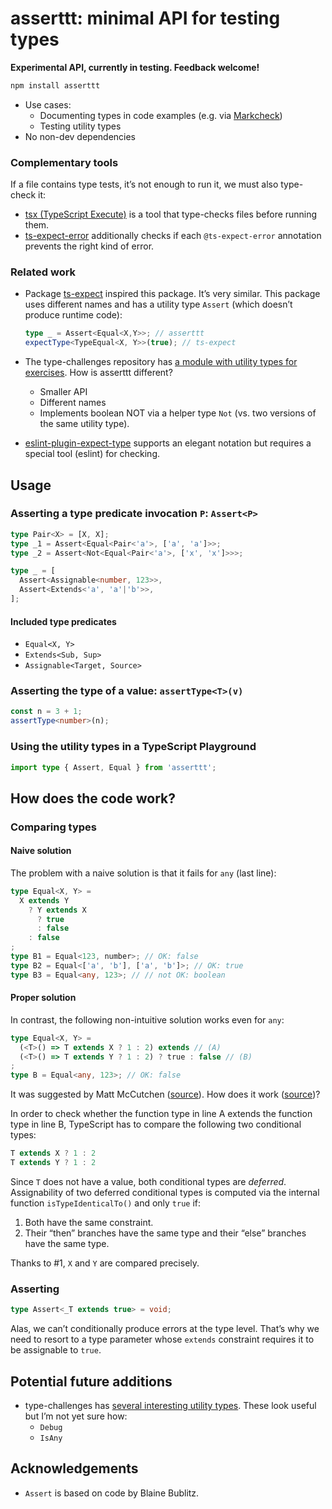 # asserttt: minimal API for testing types

**Experimental API, currently in testing. Feedback welcome!**

```js
npm install asserttt
```

* Use cases:
  * Documenting types in code examples (e.g. via [Markcheck](https://github.com/rauschma/markcheck))
  * Testing utility types
* No non-dev dependencies

### Complementary tools

If a file contains type tests, it’s not enough to run it, we must also type-check it:

* [tsx (TypeScript Execute)](https://www.npmjs.com/package/tsx) is a tool that type-checks files before running them.
* [ts-expect-error](https://www.npmjs.com/package/ts-expect-error) additionally checks if each `@ts-expect-error` annotation prevents the right kind of error.

### Related work

* Package [ts-expect](https://github.com/TypeStrong/ts-expect) inspired this package. It’s very similar. This package uses different names and has a utility type `Assert` (which doesn’t produce runtime code):
  ```ts
  type _ = Assert<Equal<X,Y>>; // asserttt
  expectType<TypeEqual<X, Y>>(true); // ts-expect
  ```

* The type-challenges repository has [a module with utility types for exercises](https://github.com/type-challenges/type-challenges/blob/main/utils/index.d.ts). How is asserttt different?
  * Smaller API
  * Different names
  * Implements boolean NOT via a helper type `Not` (vs. two versions of the same utility type).

* [eslint-plugin-expect-type](https://www.npmjs.com/package/eslint-plugin-expect-type) supports an elegant notation but requires a special tool (eslint) for checking.

<!-- ############################################################ -->

## Usage

### Asserting a type predicate invocation `P`: `Assert<P>`

```ts
type Pair<X> = [X, X];
type _1 = Assert<Equal<Pair<'a'>, ['a', 'a']>>;
type _2 = Assert<Not<Equal<Pair<'a'>, ['x', 'x']>>>;

type _ = [
  Assert<Assignable<number, 123>>,
  Assert<Extends<'a', 'a'|'b'>>,
];
```

#### Included type predicates

* `Equal<X, Y>`
* `Extends<Sub, Sup>`
* `Assignable<Target, Source>`

### Asserting the type of a value: `assertType<T>(v)`

```ts
const n = 3 + 1;
assertType<number>(n);
```

### Using the utility types in a TypeScript Playground

```ts
import type { Assert, Equal } from 'asserttt';
```

<!-- ############################################################ -->

## How does the code work?

### Comparing types

#### Naive solution

The problem with a naive solution is that it fails for `any` (last line):

```ts
type Equal<X, Y> =
  X extends Y
    ? Y extends X
      ? true
      : false
    : false
;
type B1 = Equal<123, number>; // OK: false
type B2 = Equal<['a', 'b'], ['a', 'b']>; // OK: true
type B3 = Equal<any, 123>; // // not OK: boolean
```

#### Proper solution

In contrast, the following non-intuitive solution works even for `any`:

```ts
type Equal<X, Y> =
  (<T>() => T extends X ? 1 : 2) extends // (A)
  (<T>() => T extends Y ? 1 : 2) ? true : false // (B)
;
type B = Equal<any, 123>; // OK: false
```

It was suggested by Matt McCutchen ([source](https://github.com/Microsoft/TypeScript/issues/27024#issuecomment-421529650)). How does it work ([source](https://github.com/microsoft/TypeScript/issues/27024#issuecomment-510924206))?

In order to check whether the function type in line A extends the function type in line B, TypeScript has to compare the following two conditional types:

```ts
T extends X ? 1 : 2
T extends Y ? 1 : 2
```

Since `T` does not have a value, both conditional types are _deferred_. Assignability of two deferred conditional types is computed via the internal function `isTypeIdenticalTo()` and only `true` if:

1. Both have the same constraint.
2. Their “then” branches have the same type and their “else” branches have the same type.

Thanks to #1, `X` and `Y` are compared precisely.

### Asserting

```ts
type Assert<_T extends true> = void;
```

Alas, we can’t conditionally produce errors at the type level. That’s why we need to resort to a type parameter whose `extends` constraint requires it to be assignable to `true`.

<!-- ############################################################ -->

## Potential future additions

* type-challenges has [several interesting utility types](https://github.com/type-challenges/type-challenges/blob/main/utils/index.d.ts). These look useful but I’m not yet sure how:
  * `Debug`
  * `IsAny`

<!-- ############################################################ -->

## Acknowledgements

* `Assert` is based on code by Blaine Bublitz.

